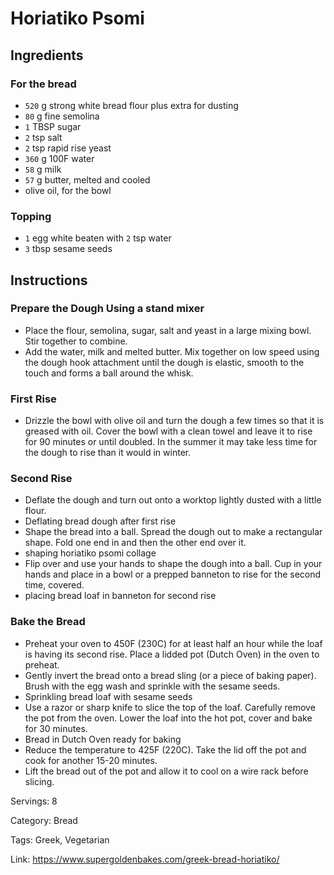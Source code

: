 # Horiatiko Psomi

## Ingredients

### For the bread
- `520` g strong white bread flour plus extra for dusting
- `80` g fine semolina
- `1` TBSP sugar
- `2` tsp salt
- `2` tsp rapid rise yeast
- `360` g 100F water
- `58` g milk
- `57` g butter, melted and cooled
- olive oil, for the bowl

### Topping
- `1` egg white beaten with `2` tsp water
- `3` tbsp sesame seeds

## Instructions

### Prepare the Dough Using a stand mixer
- Place the flour, semolina, sugar, salt and yeast in a large mixing bowl. Stir together to combine.
- Add the water, milk and melted butter. Mix together on low speed using the dough hook attachment until the dough is elastic, smooth to the touch and forms a ball around the whisk.
### First Rise
- Drizzle the bowl with olive oil and turn the dough a few times so that it is greased with oil. Cover the bowl with a clean towel and leave it to rise for 90 minutes or until doubled. In the summer it may take less time for the dough to rise than it would in winter.
### Second Rise
- Deflate the dough and turn out onto a worktop lightly dusted with a little flour.
- Deflating bread dough after first rise
- Shape the bread into a ball. Spread the dough out to make a rectangular shape. Fold one end in and then the other end over it.
- shaping horiatiko psomi collage
- Flip over and use your hands to shape the dough into a ball. Cup in your hands and place in a bowl or a prepped banneton to rise for the second time, covered.
- placing bread loaf in banneton for second rise
### Bake the Bread
- Preheat your oven to 450F (230C) for at least half an hour while the loaf is having its second rise. Place a lidded pot (Dutch Oven) in the oven to preheat.
- Gently invert the bread onto a bread sling (or a piece of baking paper). Brush with the egg wash and sprinkle with the sesame seeds.
- Sprinkling bread loaf with sesame seeds
- Use a razor or sharp knife to slice the top of the loaf. Carefully remove the pot from the oven. Lower the loaf into the hot pot, cover and bake for 30 minutes.
- Bread in Dutch Oven ready for baking
- Reduce the temperature to 425F (220C). Take the lid off the pot and cook for another 15-20 minutes.
- Lift the bread out of the pot and allow it to cool on a wire rack before slicing.

Servings: 8

Category: Bread

Tags: Greek, Vegetarian

Link: https://www.supergoldenbakes.com/greek-bread-horiatiko/